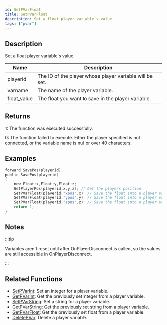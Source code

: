 ```yaml
---
id: SetPVarFloat
title: SetPVarFloat
description: Set a float player variable's value.
tags: ["pvar"]
---
```


## Description

Set a float player variable's value.

| Name        | Description                                             |
| ----------- | ------------------------------------------------------- |
| playerid    | The ID of the player whose player variable will be set. |
| varname     | The name of the player variable.                        |
| float_value | The float you want to save in the player variable.      |

## Returns

1: The function was executed successfully.

0: The function failed to execute. Either the player specified is not connected, or the variable name is null or over 40 characters.

## Examples

```c
forward SavePos(playerid);
public SavePos(playerid)
{
    new Float:x,Float:y,Float:z;
    GetPlayerPos(playerid,x,y,z); // Get the players position
    SetPVarFloat(playerid,"xpos",x); // Save the float into a player variable
    SetPVarFloat(playerid,"ypos",y); // Save the float into a player variable
    SetPVarFloat(playerid,"zpos",z); // Save the float into a player variable
    return 1;
}
```

## Notes

:::tip

Variables aren't reset until after OnPlayerDisconnect is called, so the values are still accessible in OnPlayerDisconnect.

:::

## Related Functions

- [SetPVarInt](SetPVarInt.md): Set an integer for a player variable.
- [GetPVarInt](GetPVarInt.md): Get the previously set integer from a player variable.
- [SetPVarString](SetPVarString.md): Set a string for a player variable.
- [GetPVarString](GetPVarString.md): Get the previously set string from a player variable.
- [GetPVarFloat](GetPVarFloat.md): Get the previously set float from a player variable.
- [DeletePVar](DeletePVar.md): Delete a player variable.
